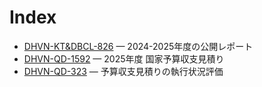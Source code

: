# Index

- [DHVN-KT&DBCL-826](DHVN-KT%26DBCL-826%202024-2025%E5%B9%B4%E5%BA%A6%E3%81%AE%E5%85%AC%E9%96%8B%E3%83%AC%E3%83%9D%E3%83%BC%E3%83%88.html) — 2024-2025年度の公開レポート
- [DHVN-QD-1592](DHVN-QD-1592%202025%E5%B9%B4%E5%BA%A6%E4%BA%88%E7%AE%97%E8%A6%8B%E7%A9%8D%E3%82%8A%E5%85%AC%E8%A1%A8.html) — 2025年度 国家予算収支見積り
- [DHVN-QD-323](DHVN-QD-323%202025%E5%B9%B4%E7%AC%AC1%E5%9B%9B%E5%8D%8A%E6%9C%9F%E4%BA%88%E7%AE%97%E5%9F%B7%E8%A1%8C%E5%85%AC%E8%A1%A8.html) — 予算収支見積りの執行状況評価
